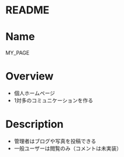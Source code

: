 # README

# Name
MY_PAGE

# Overview
- 個人ホームページ
- 1対多のコミュニケーションを作る

# Description
- 管理者はブログや写真を投稿できる
- 一般ユーザーは閲覧のみ（コメントは未実装）
